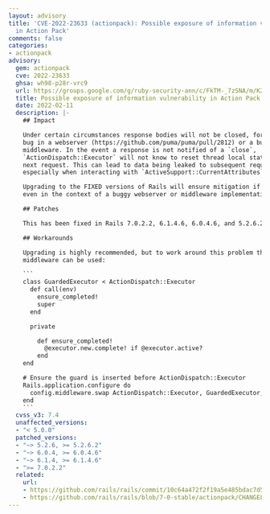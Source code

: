 ```yaml
---
layout: advisory
title: 'CVE-2022-23633 (actionpack): Possible exposure of information vulnerability
  in Action Pack'
comments: false
categories:
- actionpack
advisory:
  gem: actionpack
  cve: 2022-23633
  ghsa: wh98-p28r-vrc9
  url: https://groups.google.com/g/ruby-security-ann/c/FkTM-_7zSNA/m/K2RiMJBlBAAJ
  title: Possible exposure of information vulnerability in Action Pack
  date: 2022-02-11
  description: |-
    ## Impact

    Under certain circumstances response bodies will not be closed, for example a
    bug in a webserver (https://github.com/puma/puma/pull/2812) or a bug in a Rack
    middleware. In the event a response is not notified of a `close`,
    `ActionDispatch::Executor` will not know to reset thread local state for the
    next request. This can lead to data being leaked to subsequent requests,
    especially when interacting with `ActiveSupport::CurrentAttributes`.

    Upgrading to the FIXED versions of Rails will ensure mitigation if this issue
    even in the context of a buggy webserver or middleware implementation.

    ## Patches

    This has been fixed in Rails 7.0.2.2, 6.1.4.6, 6.0.4.6, and 5.2.6.2.

    ## Workarounds

    Upgrading is highly recommended, but to work around this problem the following
    middleware can be used:

    ```
    class GuardedExecutor < ActionDispatch::Executor
      def call(env)
        ensure_completed!
        super
      end

      private

        def ensure_completed!
          @executor.new.complete! if @executor.active?
        end
    end

    # Ensure the guard is inserted before ActionDispatch::Executor
    Rails.application.configure do
      config.middleware.swap ActionDispatch::Executor, GuardedExecutor, executor
    end
    ```
  cvss_v3: 7.4
  unaffected_versions:
  - "< 5.0.0"
  patched_versions:
  - "~> 5.2.6, >= 5.2.6.2"
  - "~> 6.0.4, >= 6.0.4.6"
  - "~> 6.1.4, >= 6.1.4.6"
  - ">= 7.0.2.2"
  related:
    url:
    - https://github.com/rails/rails/commit/10c64a472f2f19a5e485bdac7d5106a76aeb29a5
    - https://github.com/rails/rails/blob/7-0-stable/actionpack/CHANGELOG.md#rails-7021-february-11-2022
---
```


